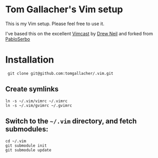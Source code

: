 # Tom Gallacher's Vim setup

This is my Vim setup. Please feel free to use it.

I've based this on the excellent [Vimcast](http://vimcasts.org/episodes/synchronizing-plugins-with-git-submodules-and-pathogen/
) by [Drew Neil](http://drewneil.com/) and forked from [PabloSerbo](http://www.clock.co.uk)

# Installation

     git clone git@github.com:tomgallacher/.vim.git

## Create symlinks

    ln -s ~/.vim/vimrc ~/.vimrc
    ln -s ~/.vim/gvimrc ~/.gvimrc

## Switch to the `~/.vim` directory, and fetch submodules:

    cd ~/.vim
    git submodule init
    git submodule update

